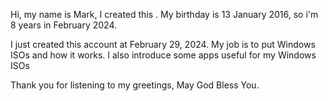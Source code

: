 Hi, my name is Mark, I created this . My birthday is 13 January 2016, so i'm 8 years in February 2024.

I just created this account at February 29, 2024.
My job is to put Windows ISOs and how it works.
I also introduce some apps useful for my Windows ISOs

Thank you for listening to my greetings, May God Bless You.
